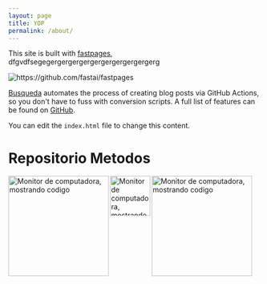 ```yaml
---
layout: page
title: YOP
permalink: /about/
---
```


This site is built with [fastpages](https://github.com/fastai/fastpages), dfgvdfsegegergergergergergergergergergerg

![]({{site.baseurl}}/images/diagram.png "https://github.com/fastai/fastpages")

[Busqueda](https://deimorfo.github.io/pruebaweb.deimorfo/search/) automates the process of creating blog posts via GitHub Actions, so you don't have to fuss with conversion scripts.  A full list of features can be found on [GitHub](https://github.com/fastai/fastpages).  

You can edit the `index.html` file to change this content.

# Repositorio Metodos
<p>
  <img align="left" width="200" height="200" src="https://deimorfo.github.io/pruebaweb.deimorfo/images/diagram.png" alt="Monitor de computadora, mostrando codigo">
</p>

<p>
  <img align="left" width="80" height="80" src="https://deimorfo.github.io/pruebaweb.deimorfo/images/Jma.png" alt="Monitor de computadora, mostrando codigo">
</p>

<p>
  <img align="left" width="200" height="200" src="https://deimorfo.github.io/pruebaweb.deimorfo/images/Jma.jpg" alt="Monitor de computadora, mostrando codigo">
</p>
